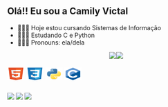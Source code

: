 ## Olá!! Eu sou a Camily Victal

- 👩🏾‍🎓 Hoje estou cursando Sistemas de Informação
- 👩🏾‍💻 Estudando C e Python
- 🙋🏾‍♀️ Pronouns: ela/dela

<div style="display: flex; justify-content: center; flex-wrap: nowrap;">
  <a href="https://github.com/Cavicf">
    <img height="180em" src="https://github-readme-stats.vercel.app/api?username=Cavicf&show_icons=true&theme=dracula&include_all_commits=true&count_private=true"/>
  </a>
  <a href="https://github.com/Cavicf">
    <img width="470" src="https://github-readme-stats.vercel.app/api/top-langs/?username=Cavicf&layout=compact&langs_count=7&theme=dracula"/>
  </a>
</div>

<div style="display: inline_block"><br>
  <img align="center" alt="Rafa-Js" height="30" width="40" src="https://raw.githubusercontent.com/devicons/devicon/master/icons/html5/html5-original.svg">
  <img align="center" alt="Rafa-CSS" height="30" width="40" src="https://raw.githubusercontent.com/devicons/devicon/master/icons/css3/css3-original.svg">
  <img align="center" alt="Rafa-Python" height="30" width="40" src="https://raw.githubusercontent.com/devicons/devicon/master/icons/python/python-original.svg">
  <img align="center" alt="Rafa-Csharp" height="30" width="40" src="https://raw.githubusercontent.com/devicons/devicon/master/icons/c/c-original.svg">
</div>

##

<div> 
  <a href="https://instagram.com/camilyvictalf" target="_blank"><img src="https://img.shields.io/badge/-Instagram-%23E4405F?style=for-the-badge&logo=instagram&logoColor=white" target="_blank"></a>
  <a href="mailto:cavicfina@gmail.com"><img src="https://img.shields.io/badge/Gmail-D14836?style=for-the-badge&logo=gmail&logoColor=white"></a>
  <a href="https://twitter/camyfinamor" target="_blank"><img src="https://img.shields.io/badge/Twitter-1DA1F2?style=for-the-badge&logo=twitter&logoColor=white"></a>
</div>
